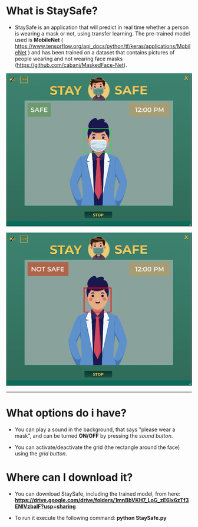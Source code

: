  # What is StaySafe?
 
 
 * StaySafe  is an application that will predict in real time whether a person is wearing a mask or not, using transfer learning. The pre-trained model used is <b>MobileNet</b> ( https://www.tensorflow.org/api_docs/python/tf/keras/applications/MobileNet ) and has been trained on a dataset that contains pictures of people wearing and not wearing face masks (https://github.com/cabani/MaskedFace-Net).
 


![Test Image 1](/IMGreadme/safe.png)


![Test Image 2](/IMGreadme/notsafe.png)



-----------------------------------------------



# What options do i have?
 
 * You can play a sound in the background, that says "please wear a mask", and can be turned <b>ON/OFF</b> by pressing the <i>sound button</i>. 
 

 * You can activate/deactivate the grid (the rectangle around the face) using the <i>grid button</i>.



# Where can I download it?

* You can download StaySafe, including the trained model, from here: <b> https://drive.google.com/drive/folders/1mnBbVKH7_LoG_zE6lx6zTf3ENlVzbalF?usp=sharing </b>

* To run it execute the following command: <b> python StaySafe.py</b>
